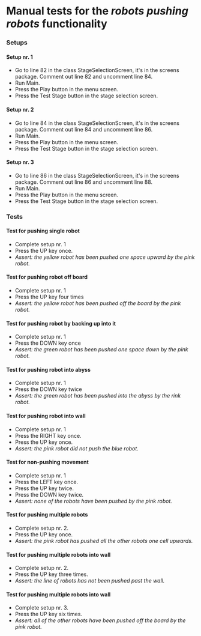 # Manual tests for the *robots pushing robots* functionality
### Setups

#### Setup nr. 1
* Go to line 82 in the class StageSelectionScreen, it's in the screens package. Comment out line 82 and uncomment line 84.
* Run Main.
* Press the Play button in the menu screen.
* Press the Test Stage button in the stage selection screen.

#### Setup nr. 2
* Go to line 84 in the class StageSelectionScreen, it's in the screens package. Comment out line 84 and uncomment line 86.
* Run Main.
* Press the Play button in the menu screen.
* Press the Test Stage button in the stage selection screen.

#### Setup nr. 3
* Go to line 86 in the class StageSelectionScreen, it's in the screens package. Comment out line 86 and uncomment line 88.
* Run Main.
* Press the Play button in the menu screen.
* Press the Test Stage button in the stage selection screen.

### Tests

#### Test for pushing single robot
* Complete setup nr. 1
* Press the UP key once.
* *Assert: the yellow robot has been pushed one space upward by the pink robot.*

#### Test for pushing robot off board
* Complete setup nr. 1
* Press the UP key four times
* *Assert: the yellow robot has been pushed off the board by the pink robot.*

#### Test for pushing robot by backing up into it
* Complete setup nr. 1
* Press the DOWN key once
* *Assert: the green robot has been pushed one space down by the pink robot.*

#### Test for pushing robot into abyss
* Complete setup nr. 1
* Press the DOWN key twice
* *Assert: the green robot has been pushed into the abyss by the rink robot.*

#### Test for pushing robot into wall
* Complete setup nr. 1
* Press the RIGHT key once.
* Press the UP key once.
* *Assert: the pink robot did not push the blue robot.*

#### Test for non-pushing movement
* Complete setup nr. 1
* Press the LEFT key once.
* Press the UP key twice.
* Press the DOWN key twice.
* *Assert: none of the robots have been pushed by the pink robot.*

#### Test for pushing multiple robots
* Complete setup nr. 2.
* Press the UP key once.
* *Assert: the pink robot has pushed all the other robots one cell upwards.*

#### Test for pushing multiple robots into wall
* Complete setup nr. 2.
* Press the UP key three times.
* *Assert: the line of robots has not been pushed past the wall.*

#### Test for pushing multiple robots into wall
* Complete setup nr. 3.
* Press the UP key six times.
* *Assert: all of the other robots have been pushed off the board by the pink robot.*


